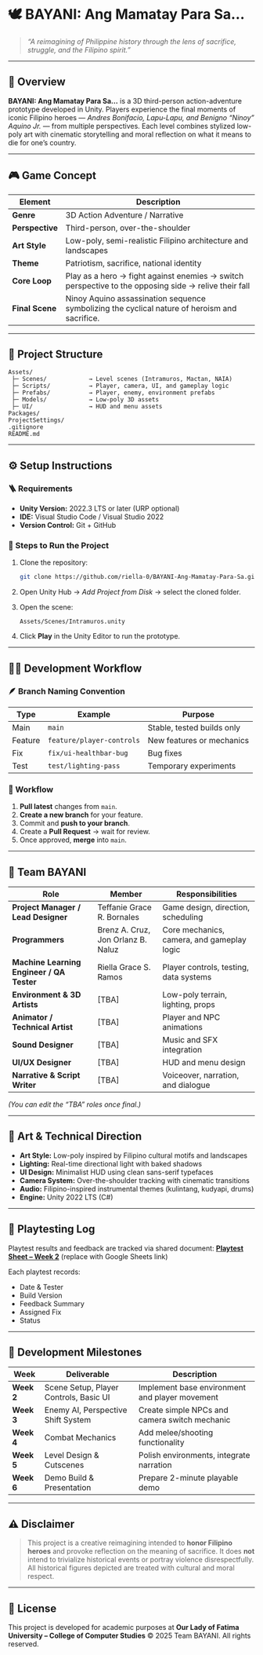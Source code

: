 # 🕊️ **BAYANI: Ang Mamatay Para Sa…**

> *“A reimagining of Philippine history through the lens of sacrifice, struggle, and the Filipino spirit.”*

---

## 📖 **Overview**

**BAYANI: Ang Mamatay Para Sa…** is a 3D third-person action-adventure prototype developed in Unity.
Players experience the final moments of iconic Filipino heroes — *Andres Bonifacio, Lapu-Lapu, and Benigno “Ninoy” Aquino Jr.* — from multiple perspectives.
Each level combines stylized low-poly art with cinematic storytelling and moral reflection on what it means to die for one’s country.

---

## 🎮 **Game Concept**

| Element         | Description                                                                                          |
| --------------- | ---------------------------------------------------------------------------------------------------- |
| **Genre**       | 3D Action Adventure / Narrative                                                                      |
| **Perspective** | Third-person, over-the-shoulder                                                                      |
| **Art Style**   | Low-poly, semi-realistic Filipino architecture and landscapes                                        |
| **Theme**       | Patriotism, sacrifice, national identity                                                             |
| **Core Loop**   | Play as a hero → fight against enemies → switch perspective to the opposing side → relive their fall |
| **Final Scene** | Ninoy Aquino assassination sequence symbolizing the cyclical nature of heroism and sacrifice.        |

---

## 🧱 **Project Structure**

```plaintext
Assets/
 ├─ Scenes/            → Level scenes (Intramuros, Mactan, NAIA)
 ├─ Scripts/           → Player, camera, UI, and gameplay logic
 ├─ Prefabs/           → Player, enemy, environment prefabs
 ├─ Models/            → Low-poly 3D assets
 ├─ UI/                → HUD and menu assets
Packages/
ProjectSettings/
.gitignore
README.md
```

---

## ⚙️ **Setup Instructions**

### 🪜 Requirements

* **Unity Version:** 2022.3 LTS or later (URP optional)
* **IDE:** Visual Studio Code / Visual Studio 2022
* **Version Control:** Git + GitHub

### 🧩 Steps to Run the Project

1. Clone the repository:

   ```bash
   git clone https://github.com/riella-0/BAYANI-Ang-Mamatay-Para-Sa.git
   ```
2. Open Unity Hub → *Add Project from Disk* → select the cloned folder.
3. Open the scene:

   ```
   Assets/Scenes/Intramuros.unity
   ```
4. Click **Play** in the Unity Editor to run the prototype.

---

## 🧑‍💻 **Development Workflow**

### 🪶 Branch Naming Convention

| Type    | Example                   | Purpose                    |
| ------- | ------------------------- | -------------------------- |
| Main    | `main`                    | Stable, tested builds only |
| Feature | `feature/player-controls` | New features or mechanics  |
| Fix     | `fix/ui-healthbar-bug`    | Bug fixes                  |
| Test    | `test/lighting-pass`      | Temporary experiments      |

### 🔄 Workflow

1. **Pull latest** changes from `main`.
2. **Create a new branch** for your feature.
3. Commit and **push to your branch**.
4. Create a **Pull Request** → wait for review.
5. Once approved, **merge** into `main`.

---

## 👥 **Team BAYANI**

| Role                                      | Member                             | Responsibilities                           |
| ----------------------------------------- | ---------------------------------- | ------------------------------------------ |
| **Project Manager / Lead Designer**       | Teffanie Grace R. Bornales         | Game design, direction, scheduling         |
| **Programmers**                           | Brenz A. Cruz, Jon Orlanz B. Naluz | Core mechanics, camera, and gameplay logic |
| **Machine Learning Engineer / QA Tester** | Riella Grace S. Ramos              | Player controls, testing, data systems     |
| **Environment & 3D Artists**              | [TBA]                              | Low-poly terrain, lighting, props          |
| **Animator / Technical Artist**           | [TBA]                              | Player and NPC animations                  |
| **Sound Designer**                        | [TBA]                              | Music and SFX integration                  |
| **UI/UX Designer**                        | [TBA]                              | HUD and menu design                        |
| **Narrative & Script Writer**             | [TBA]                              | Voiceover, narration, and dialogue         |

*(You can edit the “TBA” roles once final.)*

---

## 🎨 **Art & Technical Direction**

* **Art Style:** Low-poly inspired by Filipino cultural motifs and landscapes
* **Lighting:** Real-time directional light with baked shadows
* **UI Design:** Minimalist HUD using clean sans-serif typefaces
* **Camera System:** Over-the-shoulder tracking with cinematic transitions
* **Audio:** Filipino-inspired instrumental themes (kulintang, kudyapi, drums)
* **Engine:** Unity 2022 LTS (C#)

---

## 🧪 **Playtesting Log**

Playtest results and feedback are tracked via shared document:
**[Playtest Sheet – Week 2](#)** (replace with Google Sheets link)

Each playtest records:

* Date & Tester
* Build Version
* Feedback Summary
* Assigned Fix
* Status

---

## 📅 **Development Milestones**

| Week       | Deliverable                            | Description                                    |
| ---------- | -------------------------------------- | ---------------------------------------------- |
| **Week 2** | Scene Setup, Player Controls, Basic UI | Implement base environment and player movement |
| **Week 3** | Enemy AI, Perspective Shift System     | Create simple NPCs and camera switch mechanic  |
| **Week 4** | Combat Mechanics                       | Add melee/shooting functionality               |
| **Week 5** | Level Design & Cutscenes               | Polish environments, integrate narration       |
| **Week 6** | Demo Build & Presentation              | Prepare 2-minute playable demo                 |

---

## ⚠️ **Disclaimer**

> This project is a creative reimagining intended to **honor Filipino heroes** and provoke reflection on the meaning of sacrifice.
> It does **not** intend to trivialize historical events or portray violence disrespectfully.
> All historical figures depicted are treated with cultural and moral respect.

---

## 🏁 **License**

This project is developed for academic purposes at
**Our Lady of Fatima University – College of Computer Studies**
© 2025 Team BAYANI. All rights reserved.